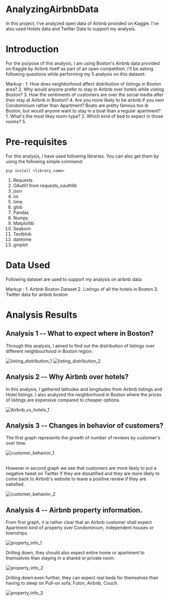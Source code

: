 # AnalyzingAirbnbData
In this project, I've analyzed open data of Airbnb provided on Kaggle. I've also used Hotels data and Twitter Data to support my analysis.

# Introduction

For the purpose of this analysis, I am using Boston's Airbnb data provided on Kaggle by Airbnb itself as part of an open competition.
I'll be asking following questions while performing my 5 analysis on this dataset:

Markup :  1. How does neighborhood affect distribution of listings in Boston area?
          2. Why would anyone prefer to stay in Airbnb over hotels while visting Boston?
          3. How the sentiments of customers are over the social media after their stay at Airbnb in Boston?
          4. Are you more likely to be airbnb if you own Condominium rather than Apartment? Boats are pretty famous too ib Boston, but would anyone want to stay in a boat than a regular apartment?
            1. What's the most likey room-type?
            2. Which kind of bed to expect in those rooms?
          5.
          
# Pre-requisites

For this analysis, I have used following libraries. You can also get them by using the following simple command:

``` 
pip install <library_name> 
```
1. Requests
2. OAuth1 from requests_oauthlib
3. json
4. os
5. time
6. glob
7. Pandas
8. Numpy
9. Matplotlib
10. Seaborn
11. Textblob
12. datetime
13. gmplot

# Data Used

Following dataset are used to support my analysis on airbnb data:

Markup :  1. Airbnb Boston Dataset
          2. Listings of all the hotels in Boston
          3. Twitter data for airbnb boston
          
# Analysis Results

## Analysis 1 -- What to expect where in Boston?

Through this analysis, I aimed to find out the distribution of listings over different neighbourhood in Boston region.

![listing_distribution_1](Analysis1_1.JPG)
![listing_distribution_2](Analysis1_2.JPG)

## Analysis 2 -- Why Airbnb over hotels?

In this analysis, I gathered latitudes and longitudes from Airbnb listings and Hotel listings. 
I also analyzed the neighborhood in Boston where the prices of listings are expensive compared to cheaper options.

![Airbnb_vs_hotels_1](Analysis2_1.JPG)

## Analysis 3 -- Changes in behavior of customers?

The first graph represents the growth of number of reviews by customer's over time.

![customer_behavior_1](Analysis3_1.JPG)

<br/>
However in second graph we see that customers are more likely to put a negative tweet on Twitter if they are dissatified and they are more likely to come back to Airbnb's website to leave a positive review if they are satisfied.

![customer_behavior_2](Analysis3_2.JPG)

## Analysis 4 -- Airbnb property information.

From first graph, it is rather clear that an Airbnb customer shall expect Apartment kind of property over Condominium, independent houses or townships.

![property_info_1](Analysis4_3.JPG)

Drilling down, they should also expect entire home or apartment to themselves than staying in a shared or private room.

![property_info_2](Analysis4_1.JPG)

Drilling down even further, they can expect real beds for themselves than having to sleep on Pull-on sofa, Futon, Airbnb, Couch.

![property_info_3](Analysis4_2.JPG)
